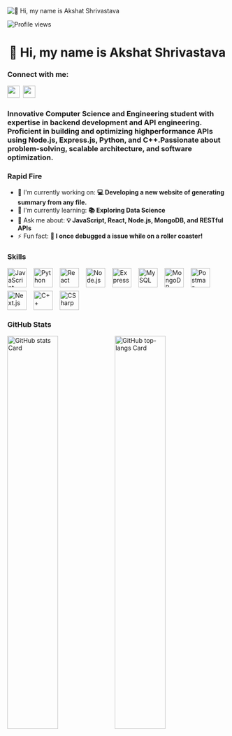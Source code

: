 ![👋 Hi, my name is Akshat Shrivastava](https://miro.medium.com/v2/resize:fit:1358/0*FGD6BUzzZs1VJLuY.gif)

![Profile views](https://komarev.com/ghpvc/?username=akshatshrivast&label=Profile%20views&color=0e75b6&style=flat)

<div id="toc">
  <ul align="center" style="list-style: none">
    <summary>
      <h1>
        👋 Hi, my name is Akshat Shrivastava
      </h1>
    </summary>
  </ul>
</div>

**<h3 align="left">Connect with me:</h3>** 
<p align="left"> <a href="https://github.com/akshatshrivast" target="_blank"><img src="https://img.shields.io/badge/GitHub-100000?style=for-the-badge&logo=github&logoColor=white" height="28" style="margin-right: 4px"></a> <a href="https://www.linkedin.com/in/akshat80" target="_blank"><img src="https://img.shields.io/badge/LinkedIn-0077B5?style=for-the-badge&logo=linkedin&logoColor=white" height="28" style="margin-right: 4px"></a> </p>

 **<h3 align="left">Innovative Computer Science and Engineering student with expertise in backend
development and API engineering. Proficient in building and optimizing highperformance
APIs using Node.js, Express.js, Python, and C++.Passionate about
problem-solving, scalable architecture, and software optimization.</h3>**

**<h3 align="left">Rapid Fire</h3>**

- 💼 I'm currently working on:  **💻 Developing a new website of generating summary from any file.**
- 🌱 I'm currently learning:    **📚 Exploring Data Science**
- 💬 Ask me about:              **💡 JavaScript, React, Node.js, MongoDB, and RESTful APIs**
- ⚡ Fun fact:                  **🎢 I once debugged a issue while on a roller coaster!**

 **<h3 align="left">Skills</h3>**

<div style="display: flex; flex-wrap: wrap; gap: 8px; justify-content: left;"><img src="https://skillicons.dev/icons?i=javascript" height="44" alt="JavaScript" style="margin-right: 8px"> <img src="https://skillicons.dev/icons?i=python" height="44" alt="Python" style="margin-right: 8px"> <img src="https://skillicons.dev/icons?i=react" height="44" alt="React" style="margin-right: 8px"> <img src="https://skillicons.dev/icons?i=nodejs" height="44" alt="Node.js" style="margin-right: 8px"> <img src="https://skillicons.dev/icons?i=express" height="44" alt="Express" style="margin-right: 8px"> <img src="https://skillicons.dev/icons?i=mysql" height="44" alt="MySQL" style="margin-right: 8px"> <img src="https://skillicons.dev/icons?i=mongodb" height="44" alt="MongoDB" style="margin-right: 8px"> <img src="https://skillicons.dev/icons?i=postman" height="44" alt="Postman" style="margin-right: 8px"> <img src="https://skillicons.dev/icons?i=nextjs" height="44" alt="Next.js" style="margin-right: 8px"> <img src="https://skillicons.dev/icons?i=cpp" height="44" alt="C++" style="margin-right: 8px"> <img src="https://skillicons.dev/icons?i=cs" height="44" alt="CSharp" style="margin-right: 8px"></div>

 **<h3 align="left">GitHub Stats</h3>**

<p align="left">
  <img width="48%" src="https://github-readme-stats.vercel.app/api?username=akshatshrivast&theme=react&hide_title=false&hide_rank=false&show_icons=false&include_all_commits=false&count_private=true&line_height=23" alt="GitHub stats Card" />
  <img width="48%" src="https://github-readme-stats.vercel.app/api/top-langs?username=akshatshrivast&theme=react&hide_title=false&layout=compact&langs_count=6&hide_progress=false&card_width=400" alt="GitHub top-langs Card" />
</p>
